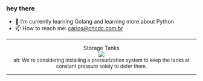 ### hey there 

- :seedling: I’m currently learning Golang and learning more about Python
- :mailbox: How to reach me: carlos@chcdc.com.br


---


<!-- xkcd -->
<p align="center">Storage Tanks</br><img src=https://imgs.xkcd.com/comics/storage_tanks.png></br><font size =2>alt: We're considering installing a pressurization system to keep the tanks at constant pressure solely to deter them.</br></font></p></table></p> 


<!-- xkcd -->
---
